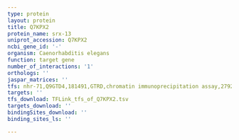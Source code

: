```yaml
---
type: protein
layout: protein
title: Q7KPX2
protein_name: srx-13
uniprot_accession: Q7KPX2
ncbi_gene_id: '-'
organism: Caenorhabditis elegans
function: target gene
number_of_interactions: '1'
orthologs: ''
jaspar_matrices: ''
tfs: nhr-71,Q9GTD4,181491,GTRD,chromatin immunoprecipitation assay,27924024%5Buid%5D,No
targets: ''
tfs_download: TFLink_tfs_of_Q7KPX2.tsv
targets_download: ''
bindingSites_download: ''
binding_sites_ls: ''

---
```

